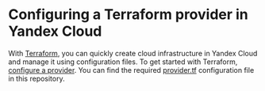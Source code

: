 # Configuring a Terraform provider in Yandex Cloud

With [Terraform](https://www.terraform.io), you can quickly create cloud infrastructure in Yandex Cloud and manage it using configuration files. To get started with Terraform, [configure a provider](https://yandex.cloud/en/docs/tutorials/infrastructure-management/terraform-quickstart#configure-provider). You can find the required [provider.tf](provider.tf) configuration file in this repository.
